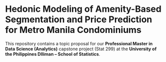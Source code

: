 # Hedonic Modeling of Amenity-Based Segmentation and Price Prediction for Metro Manila Condominiums

This repository contains a topic proposal for our **Professional Master in Data Science (Analytics)** capstone project (Stat 299) at the **University of the Philippines DIliman – School of Statistics**.
